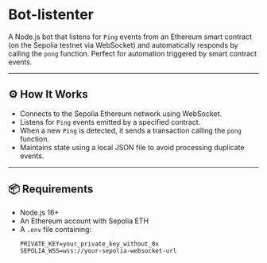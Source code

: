 # Bot-listenter

A Node.js bot that listens for `Ping` events from an Ethereum smart contract (on the Sepolia testnet via WebSocket) and automatically responds by calling the `pong` function. Perfect for automation triggered by smart contract events.

---

## ⚙️ How It Works

- Connects to the Sepolia Ethereum network using WebSocket.
- Listens for `Ping` events emitted by a specified contract.
- When a new `Ping` is detected, it sends a transaction calling the `pong` function.
- Maintains state using a local JSON file to avoid processing duplicate events.

---

## 📦 Requirements

- Node.js 16+
- An Ethereum account with Sepolia ETH
- A `.env` file containing:
  ```env
  PRIVATE_KEY=your_private_key_without_0x
  SEPOLIA_WSS=wss://your-sepolia-websocket-url
